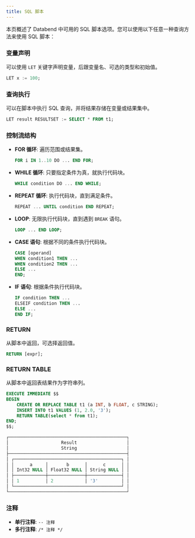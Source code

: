 ```yaml
---
title: SQL 脚本
---
```


本页概述了 Databend 中可用的 SQL 脚本选项。您可以使用以下任意一种查询方法来使用 SQL 脚本：

<!-- - [存储过程](/guides/query/stored-procedure)
- [EXECUTE IMMEDIATE](/sql/sql-commands/administration-cmds/execute-immediate) -->

### 变量声明

可以使用 `LET` 关键字声明变量，后跟变量名、可选的类型和初始值。

```sql title='示例：'
LET x := 100;
```

### 查询执行

可以在脚本中执行 SQL 查询，并将结果存储在变量或结果集中。

```sql title='示例：'
LET result RESULTSET := SELECT * FROM t1;
```

### 控制流结构

- **FOR 循环**: 遍历范围或结果集。

  ```sql title='示例：'
  FOR i IN 1..10 DO ... END FOR;
  ```

- **WHILE 循环**: 只要指定条件为真，就执行代码块。

  ```sql title='示例：'
  WHILE condition DO ... END WHILE;
  ```

- **REPEAT 循环**: 执行代码块，直到满足条件。

  ```sql title='示例：'
  REPEAT ... UNTIL condition END REPEAT;
  ```

- **LOOP**: 无限执行代码块，直到遇到 `BREAK` 语句。

  ```sql title='示例：'
  LOOP ... END LOOP;
  ```

- **CASE 语句**: 根据不同的条件执行代码块。

  ```sql title='示例：'
  CASE [operand]
  WHEN condition1 THEN ...
  WHEN condition2 THEN ...
  ELSE ...
  END;
  ```

- **IF 语句**: 根据条件执行代码块。

  ```sql title='示例：'
  IF condition THEN ...
  ELSEIF condition THEN ...
  ELSE ...
  END IF;
  ```

### RETURN

从脚本中返回，可选择返回值。

```sql title='示例：'
RETURN [expr];
```

### RETURN TABLE

从脚本中返回表结果作为字符串列。

```sql title='示例：'
EXECUTE IMMEDIATE $$
BEGIN
    CREATE OR REPLACE TABLE t1 (a INT, b FLOAT, c STRING);
    INSERT INTO t1 VALUES (1, 2.0, '3');
    RETURN TABLE(select * from t1);
END;
$$;

┌─────────────────────────────────────────────┐
│                    Result                   │
│                    String                   │
├─────────────────────────────────────────────┤
│ ┌─────────────────────────────────────────┐ │
│ │      a     │       b      │      c      │ │
│ │ Int32 NULL │ Float32 NULL │ String NULL │ │
│ ├────────────┼──────────────┼─────────────┤ │
│ │ 1          │ 2            │ '3'         │ │
│ └─────────────────────────────────────────┘ │
└─────────────────────────────────────────────┘
```

### 注释

- **单行注释**: `-- 注释`
- **多行注释**: `/* 注释 */`
